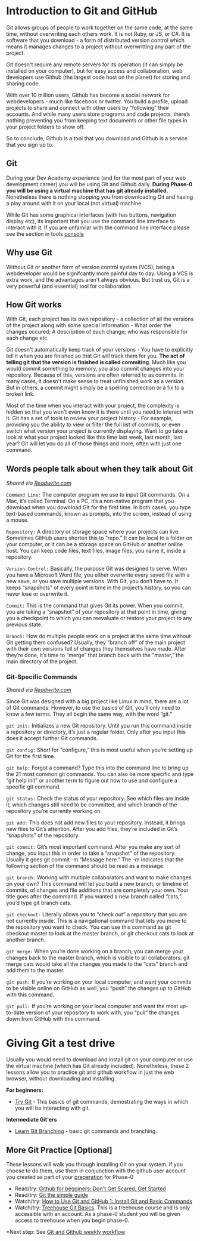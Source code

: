 # Introduction to Git and GitHub

Git allows groups of people to work together on the same code, at the same time, without overwriting each others work. It is not Ruby, or JS, or C#. It is software that you download - a form of distributed version control which means it manages changes to a project without overwritting any part of the project.

Git doesn't require any remote servers for its operation (it can simply be installed on your computer), but for easy access and collaboration, web developers use Github (the largest code host on the planet) for storing and sharing code.

With over 10 million users, Github has become a social network for webdevelopers - much like facebook or twitter. You build a profile, upload projects to share and connect with other users by “following” their accounts. And while many users store programs and code projects, there’s nothing preventing you from keeping text documents or other file types in your project folders to show off.

So to conclude, Github is a tool that you download and Github is a service that you sign up to.


## Git

During your Dev Academy experience (and for the most part of your web development career) you will be using Git and Github daily.
**During Phase-0 you will be using a virtual machine that has git already installed.** Nonetheless there is nothing stopping you from downloading Git and having a play around with it on your local (not virtual) machine.

While Git has some graphical interfaces (with has buttons, navigation display etc), its important that you use the command line interface to interact with it. If you are unfamilar with the command line interface please see the section in tools [console](/console/readme.md)

## Why use Git
Without Git or another form of version control system (VCS), being a webdeveloper would be signifcantly more painful day to day. Using a
VCS is extra work, and the advantages aren't always obvious. But trust us, Git is a very powerful (and essential) tool for collaboration.

<!--
Looking at some of the problems you can run into without Git can give us some clues as to why Git is helpful.

* You spend a couple of days working on a feature for a client, you send it off to the client for review, but the client doesn't like it and asks you to remove it. So you delete the feature and keep working. But a couple of days later she changes her mind. Its a pity to have to redo it all.

* The client hires another developer to help you out. You send the other person a copy of the code, you give them a task, you start on your new task, and the two of you work on your own copy of the code. What happens when you both finish? How do you merge those changes together into one version to show the client? You would probably have to compare each copy side by side and then decide what to keep, or what to change. Doing this with two people would be cumbersome enough, so what would you do if you worked with 5, 10 or 20 people? You would have no time to code as you would spend all your time copying, pasting and comparing files.

A VCS (e.g. Git) takes care of all of this for you.

-->
## How Git works

With Git, each project has its own repository - a collection of all the versions of the project along with some special information - What order the changes occured; A description of each change; who was responsible for each change etc.

Git doesn't automatically keep track of your versions - You have to explicitly tell it when you are finished so that Git will track them for you. **The act of telling git that the version is finished is called commiting**. Much like you would commit something to memory, you also commit changes into your repository. Because of this, versions are often referred to as commits. In many cases, it doesn't make sense to treat unfinished work as a version. But in others, a commit might simply be a spelling correction or a fix to a broken link.

Most of the time when you interact with your project, the complexity is hidden so that you won't even know it is there until you need to interact with it. Git has a set of tools to review your project history - For example, providing you the ability to view or filter the full list of commits, or even switch what version your project is currently displaying. Want to go take a look at what your project
looked like this time last week, last month, last year? Git will let you do all of those things and more, often with just one command.

## Words people talk about when they talk about Git
*Shared via [Readwrite.com](http://readwrite.com/2013/09/30/understanding-github-a-journey-for-beginners-part-1)*

`Command Line:` The computer program we use to input Git commands. On a Mac, it’s called Terminal. On a PC, it’s a non-native program that you download when you download Git for the first time. In both cases, you type text-based commands, known as prompts, into the screen, instead of using a mouse.

`Repository:` A directory or storage space where your projects can live. Sometimes GitHub users shorten this to “repo.” It can be local to a folder on your computer, or it can be a storage space on GitHub or another online host. You can keep code files, text files, image files, you name it, inside a repository.

`Version Control:` Basically, the purpose Git was designed to serve. When you have a Microsoft Word file, you either overwrite every saved file with a new save, or you save multiple versions. With Git, you don’t have to. It keeps “snapshots” of every point in time in the project’s history, so you can never lose or overwrite it.

`Commit:` This is the command that gives Git its power. When you commit, you are taking a “snapshot” of your repository at that point in time, giving you a checkpoint to which you can reevaluate or restore your project to any previous state.

`Branch:` How do multiple people work on a project at the same time without Git getting them confused? Usually, they “branch off” of the main project with their own versions full of changes they themselves have made. After they’re done, it’s time to “merge” that branch back with the “master,” the main directory of the project.

### Git-Specific Commands
*Shared via [Readwrite.com](http://readwrite.com/2013/09/30/understanding-github-a-journey-for-beginners-part-1)*

Since Git was designed with a big project like Linux in mind, there are a lot of Git commands. However, to use the basics of Git, you’ll only need to know a few terms. They all begin the same way, with the word “git.”

`git init:` Initializes a new Git repository. Until you run this command inside a repository or directory, it’s just a regular folder. Only after you input this does it accept further Git commands.

`git config:` Short for “configure,” this is most useful when you’re setting up Git for the first time.

`git help:` Forgot a command? Type this into the command line to bring up the 21 most common git commands. You can also be more specific and type “git help init” or another term to figure out how to use and configure a specific git command.

`git status:` Check the status of your repository. See which files are inside it, which changes still need to be committed, and which branch of the repository you’re currently working on.

`git add:` This does not add new files to your repository. Instead, it brings new files to Git’s attention. After you add files, they’re included in Git’s “snapshots” of the repository.

`git commit:` Git’s most important command. After you make any sort of change, you input this in order to take a “snapshot” of the repository. Usually it goes git commit -m “Message here.” The -m indicates that the following section of the command should be read as a message.

`git branch:` Working with multiple collaborators and want to make changes on your own? This command will let you build a new branch, or timeline of commits, of changes and file additions that are completely your own. Your title goes after the command. If you wanted a new branch called “cats,” you’d type git branch cats.

`git checkout:` Literally allows you to “check out” a repository that you are not currently inside. This is a navigational command that lets you move to the repository you want to check. You can use this command as git checkout master to look at the master branch, or git checkout cats to look at another branch.

`git merge:` When you’re done working on a branch, you can merge your changes back to the master branch, which is visible to all collaborators. git merge cats would take all the changes you made to the “cats” branch and add them to the master.

`git push:` If you’re working on your local computer, and want your commits to be visible online on GitHub as well, you “push” the changes up to GitHub with this command.

`git pull:` If you’re working on your local computer and want the most up-to-date version of your repository to work with, you “pull” the changes down from GitHub with this command.

# Giving Git a test drive
Usually you would need to download and install git on your computer or use the virtual machine (which has Git already included). Nonetheless, these 2 lessons allow you to practice git and github workflow in just the web browser, without downloading and installing.

**For beginners:**
- [Try Git](https://try.github.io/levels/1/challenges/1) - This basics of git commands, demostrating the ways in which you will be interacting with git.

**Intermediate Git'ers**
- [Learn Git Branching](http://pcottle.github.io/learnGitBranching/) - basic git commands and branching.

## More Git Practice [Optional]
These lessons will walk you through installing Git on your system. If you choose to do them, use them in conjunction with the github user account you created as part of your [preperation](/0.1-accounts) for Phase-0

- Read/try: [Github for begginers: Don't Get Scared, Get Started](http://readwrite.com/2013/09/30/understanding-github-a-journey-for-beginners-part-1)
- Read/try: [Git the simple guide](http://rogerdudler.github.io/git-guide/)
- Watch/try: [How to Use Git and GitHub 1: Install Git and Basic Commands](https://www.youtube.com/watch?v=tRTckrrCME4&list=PLHPcpp4e3JVrR1OCuUAAWLmWEVKok7zAq)
- Watch/try: [Treehouse Git Basics](https://teamtreehouse.com/library/git-basics). This is a treehouse course and is only accessible with an account. As a phase-0 student you will be given access to treehouse when you begin phase-0.

*Next step: See [Git and Github weekly workflow](/using-github-druing-phase-0.md)